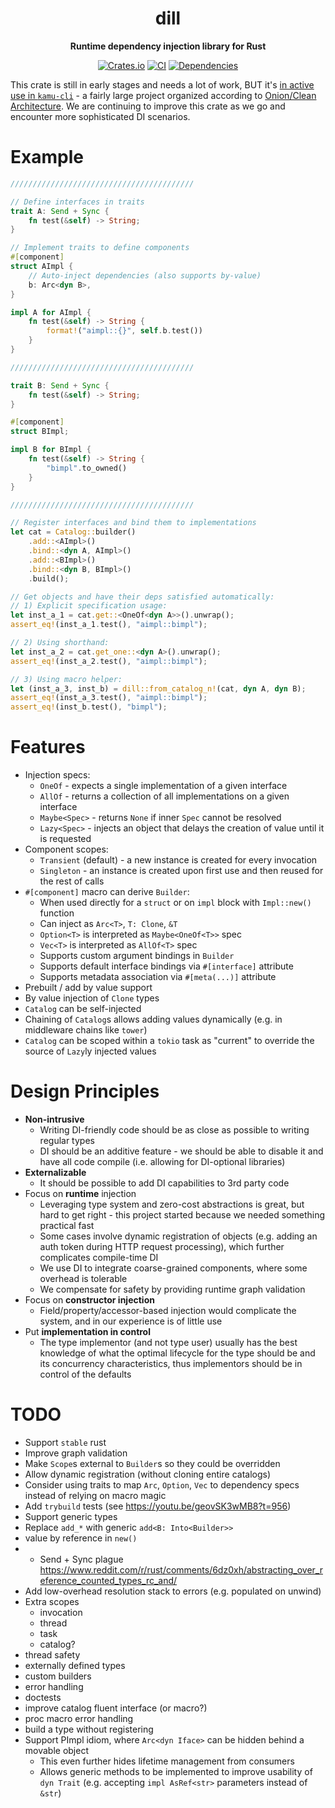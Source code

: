 <div align="center">
  <h1>dill</h1>
  <p>
    <strong>Runtime dependency injection library for Rust</strong>
  </p>
  <p>

[![Crates.io](https://img.shields.io/crates/v/dill.svg?style=for-the-badge)](https://crates.io/crates/dill)
[![CI](https://img.shields.io/github/actions/workflow/status/sergiimk/dill-rs/build.yaml?logo=githubactions&label=CI&logoColor=white&style=for-the-badge&branch=master)](https://github.com/sergiimk/dill-rs/actions)
[![Dependencies](https://deps.rs/repo/github/sergiimk/dill-rs/status.svg?&style=for-the-badge)](https://deps.rs/repo/github/sergiimk/dill-rs)

  </p>
</div>

This crate is still in early stages and needs a lot of work, BUT it's [in active use in `kamu-cli`](https://github.com/kamu-data/kamu-cli/blob/601572a00702d15f630738b5fcad50ecafaed816/kamu-cli/src/app.rs#L89-L146) - a fairly large project organized according to [Onion/Clean Architecture](https://herbertograca.com/2017/11/16/explicit-architecture-01-ddd-hexagonal-onion-clean-cqrs-how-i-put-it-all-together/). We are continuing to improve this crate as we go and encounter more sophisticated DI scenarios.


# Example

```rust
/////////////////////////////////////////

// Define interfaces in traits
trait A: Send + Sync {
    fn test(&self) -> String;
}

// Implement traits to define components
#[component]
struct AImpl {
    // Auto-inject dependencies (also supports by-value)
    b: Arc<dyn B>,
}

impl A for AImpl {
    fn test(&self) -> String {
        format!("aimpl::{}", self.b.test())
    }
}

/////////////////////////////////////////

trait B: Send + Sync {
    fn test(&self) -> String;
}

#[component]
struct BImpl;

impl B for BImpl {
    fn test(&self) -> String {
        "bimpl".to_owned()
    }
}

/////////////////////////////////////////

// Register interfaces and bind them to implementations
let cat = Catalog::builder()
    .add::<AImpl>()
    .bind::<dyn A, AImpl>()
    .add::<BImpl>()
    .bind::<dyn B, BImpl>()
    .build();

// Get objects and have their deps satisfied automatically:
// 1) Explicit specification usage:
let inst_a_1 = cat.get::<OneOf<dyn A>>().unwrap();
assert_eq!(inst_a_1.test(), "aimpl::bimpl");

// 2) Using shorthand:
let inst_a_2 = cat.get_one::<dyn A>().unwrap();
assert_eq!(inst_a_2.test(), "aimpl::bimpl");

// 3) Using macro helper:
let (inst_a_3, inst_b) = dill::from_catalog_n!(cat, dyn A, dyn B);
assert_eq!(inst_a_3.test(), "aimpl::bimpl");
assert_eq!(inst_b.test(), "bimpl");
```


# Features
- Injection specs:
  - `OneOf` - expects a single implementation of a given interface
  - `AllOf` - returns a collection of all implementations on a given interface
  - `Maybe<Spec>` - returns `None` if inner `Spec` cannot be resolved
  - `Lazy<Spec>` - injects an object that delays the creation of value until it is requested
- Component scopes:
  - `Transient` (default) - a new instance is created for every invocation
  - `Singleton` - an instance is created upon first use and then reused for the rest of calls
- `#[component]` macro can derive `Builder`:
  - When used directly for a `struct` or on `impl` block with `Impl::new()` function
  - Can inject as `Arc<T>`, `T: Clone`, `&T`
  - `Option<T>` is interpreted as `Maybe<OneOf<T>>` spec
  - `Vec<T>` is interpreted as `AllOf<T>` spec
  - Supports custom argument bindings in `Builder`
  - Supports default interface bindings via `#[interface]` attribute
  - Supports metadata association via `#[meta(...)]` attribute
- Prebuilt / add by value support
- By value injection of `Clone` types
- `Catalog` can be self-injected
- Chaining of `Catalog`s allows adding values dynamically (e.g. in middleware chains like `tower`)
- `Catalog` can be scoped within a `tokio` task as "current" to override the source of `Lazy`ly injected values


# Design Principles
- **Non-intrusive**
  - Writing DI-friendly code should be as close as possible to writing regular types
  - DI should be an additive feature - we should be able to disable it and have all code compile (i.e. allowing for DI-optional libraries)
- **Externalizable**
  - It should be possible to add DI capabilities to 3rd party code
- Focus on **runtime** injection
  - Leveraging type system and zero-cost abstractions is great, but hard to get right - this project started because we needed something practical fast
  - Some cases involve dynamic registration of objects (e.g. adding an auth token during HTTP request processing), which further complicates compile-time DI
  - We use DI to integrate coarse-grained components, where some overhead is tolerable
  - We compensate for safety by providing runtime graph validation
- Focus on **constructor injection**
  - Field/property/accessor-based injection would complicate the system, and in our experience is of little use
- Put **implementation in control**
  - The type implementor (and not type user) usually has the best knowledge of what the optimal lifecycle for the type should be and its concurrency characteristics, thus implementors should be in control of the defaults


# TODO
- Support `stable` rust
- Improve graph validation
- Make `Scope`s external to `Builder`s so they could be overridden
- Allow dynamic registration (without cloning entire catalogs)
- Consider using traits to map `Arc`, `Option`, `Vec` to dependency specs instead of relying on macro magic
- Add `trybuild` tests (see https://youtu.be/geovSK3wMB8?t=956)
- Support generic types
- Replace `add_*` with generic `add<B: Into<Builder>>`
- value by reference in `new()`
- + Send + Sync plague  https://www.reddit.com/r/rust/comments/6dz0xh/abstracting_over_reference_counted_types_rc_and/
- Add low-overhead resolution stack to errors (e.g. populated on unwind)
- Extra scopes
  - invocation
  - thread
  - task
  - catalog?
- thread safety
- externally defined types
- custom builders
- error handling
- doctests
- improve catalog fluent interface (or macro?)
- proc macro error handling
- build a type without registering
- Support PImpl idiom, where `Arc<dyn Iface>` can be hidden behind a movable object
  - This even further hides lifetime management from consumers
  - Allows generic methods to be implemented to improve usability of `dyn Trait` (e.g. accepting `impl AsRef<str>` parameters instead of `&str`)
